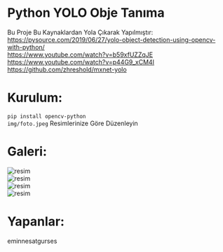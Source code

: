 # Python YOLO Obje Tanıma
Bu Proje Bu Kaynaklardan Yola Çıkarak Yapılmıştır:<br>
https://pysource.com/2019/06/27/yolo-object-detection-using-opencv-with-python/<br>
https://www.youtube.com/watch?v=b59xfUZZqJE<br>
https://www.youtube.com/watch?v=p44G9_xCM4I<br>
https://github.com/zhreshold/mxnet-yolo<br>
# Kurulum:
```pip install opencv-python```<br>
```img/foto.jpeg``` Resimlerinize Göre Düzenleyin<br>
# Galeri:
![resim](img/1.png)<br>
![resim](img/2.png)<br>
![resim](img/3.png)<br>
![resim](img/4.png)<br>
# Yapanlar:
eminnesatgurses
